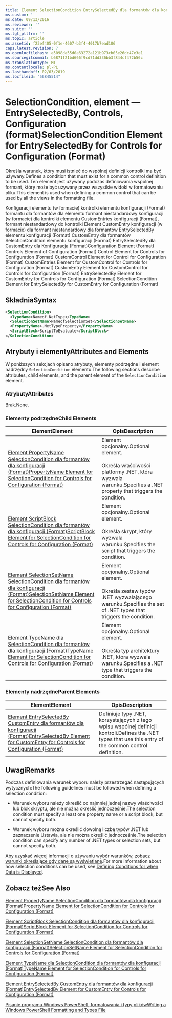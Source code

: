 ```yaml
---
title: Element SelectionCondition EntrySelectedBy dla formantów dla konfiguracji (Format) | Dokumentacja firmy Microsoft
ms.custom: ''
ms.date: 09/13/2016
ms.reviewer: ''
ms.suite: ''
ms.tgt_pltfrm: ''
ms.topic: article
ms.assetid: f23ef405-0f1e-4607-b3f4-4017b7ead106
caps.latest.revision: 7
ms.openlocfilehash: a5098da55d0a63272a121b973cb05e26dc47e3e1
ms.sourcegitcommit: b6871f21bd666f9cd71dd336bb3f844cf472b56c
ms.translationtype: MT
ms.contentlocale: pl-PL
ms.lasthandoff: 02/03/2019
ms.locfileid: "56845514"
---
```

# <a name="selectioncondition-element-for-entryselectedby-for-controls-for-configuration-format"></a><span data-ttu-id="0bb5f-102">SelectionCondition, element — EntrySelectedBy, Controls, Configuration (format)</span><span class="sxs-lookup"><span data-stu-id="0bb5f-102">SelectionCondition Element for EntrySelectedBy for Controls for Configuration (Format)</span></span>

<span data-ttu-id="0bb5f-103">Określa warunek, który musi istnieć do wspólnej definicji kontrolki ma być używany.</span><span class="sxs-lookup"><span data-stu-id="0bb5f-103">Defines a condition that must exist for a common control definition to be used.</span></span> <span data-ttu-id="0bb5f-104">Ten element jest używany podczas definiowania wspólnej formant, który może być używany przez wszystkie widoki w formatowaniu pliku.</span><span class="sxs-lookup"><span data-stu-id="0bb5f-104">This element is used when defining a common control that can be used by all the views in the formatting file.</span></span>

<span data-ttu-id="0bb5f-105">Konfiguracji elementu (w formacie) kontrolki elementu konfiguracji (Format) formantu dla formantów dla elementu formant niestandardowy konfiguracji (w formacie) dla kontrolki elementu CustomEntries konfiguracji (Format), formant niestandardowy do kontrolki Element CustomEntry konfiguracji (w formacie) dla formant niestandardowy dla formantów EntrySelectedBy elementu konfiguracji (Format) CustomEntry dla formantów SelectionCondition elementu konfiguracji (Format) EntrySelectedBy dla CustomEntry dla Konfiguracja (Format)</span><span class="sxs-lookup"><span data-stu-id="0bb5f-105">Configuration Element (Format) Controls Element of Configuration (Format) Control Element for Controls for Configuration (Format) CustomControl Element for Control for Configuration (Format) CustomEntries Element for CustomControl for Controls for Configuration (Format) CustomEntry Element for CustomControl for Controls for Configuration (Format) EntrySelectedBy Element for CustomEntry for Controls for Configuration (Format) SelectionCondition Element for EntrySelectedBy for CustomEntry for Configuration (Format)</span></span>

## <a name="syntax"></a><span data-ttu-id="0bb5f-106">Składnia</span><span class="sxs-lookup"><span data-stu-id="0bb5f-106">Syntax</span></span>

```xml
<SelectionCondition>
  <TypeName>Nameof.NetType</TypeName>
  <SelectionSetName>NameofSelectionSet</SelectionSetName>
  <PropertyName>.NetTypeProperty</PropertyName>
  <ScriptBlock>ScriptToEvaluate</ScriptBlock>
</SelectionCondition>
```

## <a name="attributes-and-elements"></a><span data-ttu-id="0bb5f-107">Atrybuty i elementy</span><span class="sxs-lookup"><span data-stu-id="0bb5f-107">Attributes and Elements</span></span>

<span data-ttu-id="0bb5f-108">W poniższych sekcjach opisano atrybuty, elementy podrzędne i element nadrzędny `SelectionCondition` elementu.</span><span class="sxs-lookup"><span data-stu-id="0bb5f-108">The following sections describe attributes, child elements, and the parent element of the `SelectionCondition` element.</span></span>

### <a name="attributes"></a><span data-ttu-id="0bb5f-109">Atrybuty</span><span class="sxs-lookup"><span data-stu-id="0bb5f-109">Attributes</span></span>

<span data-ttu-id="0bb5f-110">Brak.</span><span class="sxs-lookup"><span data-stu-id="0bb5f-110">None.</span></span>

### <a name="child-elements"></a><span data-ttu-id="0bb5f-111">Elementy podrzędne</span><span class="sxs-lookup"><span data-stu-id="0bb5f-111">Child Elements</span></span>

|<span data-ttu-id="0bb5f-112">Element</span><span class="sxs-lookup"><span data-stu-id="0bb5f-112">Element</span></span>|<span data-ttu-id="0bb5f-113">Opis</span><span class="sxs-lookup"><span data-stu-id="0bb5f-113">Description</span></span>|
|-------------|-----------------|
|[<span data-ttu-id="0bb5f-114">Element PropertyName SelectionCondition dla formantów dla konfiguracji (Format)</span><span class="sxs-lookup"><span data-stu-id="0bb5f-114">PropertyName Element for SelectionCondition for Controls for Configuration (Format)</span></span>](./propertyname-element-for-selectioncondition-for-controls-for-configuration-format.md)|<span data-ttu-id="0bb5f-115">Element opcjonalny.</span><span class="sxs-lookup"><span data-stu-id="0bb5f-115">Optional element.</span></span><br /><br /> <span data-ttu-id="0bb5f-116">Określa właściwości platformy .NET, która wyzwala warunku.</span><span class="sxs-lookup"><span data-stu-id="0bb5f-116">Specifies a .NET property that triggers the condition.</span></span>|
|[<span data-ttu-id="0bb5f-117">Element ScriptBlock SelectionCondition dla formantów dla konfiguracji (Format)</span><span class="sxs-lookup"><span data-stu-id="0bb5f-117">ScriptBlock Element for SelectionCondition for Controls for Configuration (Format)</span></span>](./scriptblock-element-for-selectioncondition-for-controls-for-configuration-format.md)|<span data-ttu-id="0bb5f-118">Element opcjonalny.</span><span class="sxs-lookup"><span data-stu-id="0bb5f-118">Optional element.</span></span><br /><br /> <span data-ttu-id="0bb5f-119">Określa skrypt, który wyzwala warunku.</span><span class="sxs-lookup"><span data-stu-id="0bb5f-119">Specifies the script that triggers the condition.</span></span>|
|[<span data-ttu-id="0bb5f-120">Element SelectionSetName SelectionCondition dla formantów dla konfiguracji (Format)</span><span class="sxs-lookup"><span data-stu-id="0bb5f-120">SelectionSetName Element for SelectionCondition for Controls for Configuration (Format)</span></span>](./selectionsetname-element-for-selectioncondition-for-controls-for-configuration-format.md)|<span data-ttu-id="0bb5f-121">Element opcjonalny.</span><span class="sxs-lookup"><span data-stu-id="0bb5f-121">Optional element.</span></span><br /><br /> <span data-ttu-id="0bb5f-122">Określa zestaw typów .NET wyzwalającego warunku.</span><span class="sxs-lookup"><span data-stu-id="0bb5f-122">Specifies the set of .NET types that triggers the condition.</span></span>|
|[<span data-ttu-id="0bb5f-123">Element TypeName dla SelectionCondition dla formantów dla konfiguracji (Format)</span><span class="sxs-lookup"><span data-stu-id="0bb5f-123">TypeName Element for SelectionCondition for Controls for Configuration (Format)</span></span>](./typename-element-for-selectioncondition-for-controls-for-configuration-format.md)|<span data-ttu-id="0bb5f-124">Element opcjonalny.</span><span class="sxs-lookup"><span data-stu-id="0bb5f-124">Optional element.</span></span><br /><br /> <span data-ttu-id="0bb5f-125">Określa typ architektury .NET, która wyzwala warunku.</span><span class="sxs-lookup"><span data-stu-id="0bb5f-125">Specifies a .NET type that triggers the condition.</span></span>|

### <a name="parent-elements"></a><span data-ttu-id="0bb5f-126">Elementy nadrzędne</span><span class="sxs-lookup"><span data-stu-id="0bb5f-126">Parent Elements</span></span>

|<span data-ttu-id="0bb5f-127">Element</span><span class="sxs-lookup"><span data-stu-id="0bb5f-127">Element</span></span>|<span data-ttu-id="0bb5f-128">Opis</span><span class="sxs-lookup"><span data-stu-id="0bb5f-128">Description</span></span>|
|-------------|-----------------|
|[<span data-ttu-id="0bb5f-129">Element EntrySelectedBy CustomEntry dla formantów dla konfiguracji (Format)</span><span class="sxs-lookup"><span data-stu-id="0bb5f-129">EntrySelectedBy Element for CustomEntry for Controls for Configuration (Format)</span></span>](./entryselectedby-element-for-customentry-for-controls-for-configuration-format.md)|<span data-ttu-id="0bb5f-130">Definiuje typy .NET, korzystających z tego wpisu wspólnej definicji kontroli.</span><span class="sxs-lookup"><span data-stu-id="0bb5f-130">Defines the .NET types that use this entry of the common control definition.</span></span>|

## <a name="remarks"></a><span data-ttu-id="0bb5f-131">Uwagi</span><span class="sxs-lookup"><span data-stu-id="0bb5f-131">Remarks</span></span>

<span data-ttu-id="0bb5f-132">Podczas definiowania warunek wyboru należy przestrzegać następujących wytycznych:</span><span class="sxs-lookup"><span data-stu-id="0bb5f-132">The following guidelines must be followed when defining a selection condition:</span></span>

- <span data-ttu-id="0bb5f-133">Warunek wyboru należy określić co najmniej jednej nazwy właściwości lub blok skryptu, ale nie można określić jednocześnie.</span><span class="sxs-lookup"><span data-stu-id="0bb5f-133">The selection condition must specify a least one property name or a script block, but cannot specify both.</span></span>

- <span data-ttu-id="0bb5f-134">Warunek wyboru można określić dowolną liczbę typów .NET lub zaznaczenie Ustawia, ale nie można określić jednocześnie.</span><span class="sxs-lookup"><span data-stu-id="0bb5f-134">The selection condition can specify any number of .NET types or selection sets, but cannot specify both.</span></span>

<span data-ttu-id="0bb5f-135">Aby uzyskać więcej informacji o używaniu wybór warunków, zobacz [warunki określające gdy dane są wyświetlane](./defining-conditions-for-displaying-data.md).</span><span class="sxs-lookup"><span data-stu-id="0bb5f-135">For more information about how selection conditions can be used, see [Defining Conditions for when Data is Displayed](./defining-conditions-for-displaying-data.md).</span></span>

## <a name="see-also"></a><span data-ttu-id="0bb5f-136">Zobacz też</span><span class="sxs-lookup"><span data-stu-id="0bb5f-136">See Also</span></span>

[<span data-ttu-id="0bb5f-137">Element PropertyName SelectionCondition dla formantów dla konfiguracji (Format)</span><span class="sxs-lookup"><span data-stu-id="0bb5f-137">PropertyName Element for SelectionCondition for Controls for Configuration (Format)</span></span>](./propertyname-element-for-selectioncondition-for-controls-for-configuration-format.md)

[<span data-ttu-id="0bb5f-138">Element ScriptBlock SelectionCondition dla formantów dla konfiguracji (Format)</span><span class="sxs-lookup"><span data-stu-id="0bb5f-138">ScriptBlock Element for SelectionCondition for Controls for Configuration (Format)</span></span>](./scriptblock-element-for-selectioncondition-for-controls-for-configuration-format.md)

[<span data-ttu-id="0bb5f-139">Element SelectionSetName SelectionCondition dla formantów dla konfiguracji (Format)</span><span class="sxs-lookup"><span data-stu-id="0bb5f-139">SelectionSetName Element for SelectionCondition for Controls for Configuration (Format)</span></span>](./selectionsetname-element-for-selectioncondition-for-controls-for-configuration-format.md)

[<span data-ttu-id="0bb5f-140">Element TypeName dla SelectionCondition dla formantów dla konfiguracji (Format)</span><span class="sxs-lookup"><span data-stu-id="0bb5f-140">TypeName Element for SelectionCondition for Controls for Configuration (Format)</span></span>](./typename-element-for-selectioncondition-for-controls-for-configuration-format.md)

[<span data-ttu-id="0bb5f-141">Element EntrySelectedBy CustomEntry dla formantów dla konfiguracji (Format)</span><span class="sxs-lookup"><span data-stu-id="0bb5f-141">EntrySelectedBy Element for CustomEntry for Controls for Configuration (Format)</span></span>](./entryselectedby-element-for-customentry-for-controls-for-configuration-format.md)

[<span data-ttu-id="0bb5f-142">Pisanie programu Windows PowerShell, formatowania i typy plików</span><span class="sxs-lookup"><span data-stu-id="0bb5f-142">Writing a Windows PowerShell Formatting and Types File</span></span>](./writing-a-powershell-formatting-file.md)
